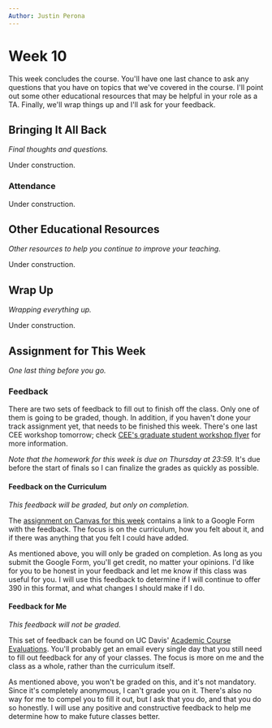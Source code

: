 ```yaml
---
Author: Justin Perona
---
```


# Week 10

This week concludes the course.
You'll have one last chance to ask any questions that you have on topics that we've covered in the course.
I'll point out some other educational resources that may be helpful in your role as a TA.
Finally, we'll wrap things up and I'll ask for your feedback.

## Bringing It All Back

*Final thoughts and questions.*

Under construction.

### Attendance

Under construction.

## Other Educational Resources

*Other resources to help you continue to improve your teaching.*

Under construction.

## Wrap Up

*Wrapping everything up.*

Under construction.

## Assignment for This Week

*One last thing before you go.*

### Feedback

There are two sets of feedback to fill out to finish off the class.
Only one of them is going to be graded, though.
In addition, if you haven't done your track assignment yet, that needs to be finished this week.
There's one last CEE workshop tomorrow; check [CEE's graduate student workshop flyer](https://ucdavis.app.box.com/s/ijoz1t6a03noas1c5g3kkzducs5uagpt) for more information.

*Note that the homework for this week is due on Thursday at 23:59.*
It's due before the start of finals so I can finalize the grades as quickly as possible.

#### Feedback on the Curriculum

*This feedback will be graded, but only on completion.*

The [assignment on Canvas for this week](https://canvas.ucdavis.edu/courses/356010/assignments/310494) contains a link to a Google Form with the feedback.
The focus is on the curriculum, how you felt about it, and if there was anything that you felt I could have added.

As mentioned above, you will only be graded on completion.
As long as you submit the Google Form, you'll get credit, no matter your opinions.
I'd like for you to be honest in your feedback and let me know if this class was useful for you.
I will use this feedback to determine if I will continue to offer 390 in this format, and what changes I should make if I do.

#### Feedback for Me

*This feedback will not be graded.*

This set of feedback can be found on UC Davis' [Academic Course Evaluations](https://eval.ucdavis.edu/).
You'll probably get an email every single day that you still need to fill out feedback for any of your classes.
The focus is more on me and the class as a whole, rather than the curriculum itself.

As mentioned above, you won't be graded on this, and it's not mandatory.
Since it's completely anonymous, I can't grade you on it.
There's also no way for me to compel you to fill it out, but I ask that you do, and that you do so honestly.
I will use any positive and constructive feedback to help me determine how to make future classes better.
